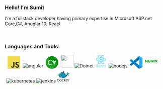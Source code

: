 ### Hello! I'm Sumit

I'm a fullstack developer having primary expertise in Microsoft ASP.net Core,C#, Anuglar 10, React

<br />

### Languages and Tools:

<div style="margin:5px">
<img src="https://raw.githubusercontent.com/github/explore/80688e429a7d4ef2fca1e82350fe8e3517d3494d/topics/javascript/javascript.png" alt="Javascript" height="40" style="vertical-align:top; margin:4px">
  <img src="https://angular.io/assets/images/logos/angular/angular.svg" alt="angular" width="40" height="40"/> 
  <img src="https://raw.githubusercontent.com/github/explore/80688e429a7d4ef2fca1e82350fe8e3517d3494d/topics/csharp/csharp.png" alt="CSharp" height="40" style="vertical-align:top; margin:4px">
  <img src="https://www.vectorlogo.zone/logos/w3_html5/w3_html5-icon.svg" width="40" height="40">
   <img src="https://upload.wikimedia.org/wikipedia/commons/thumb/e/ee/.NET_Core_Logo.svg/1200px-.NET_Core_Logo.svg.png" alt="Dotnet" width="40" height="40"/> 
    <img src="https://raw.githubusercontent.com/devicons/devicon/master/icons/react/react-original-wordmark.svg" alt="react" width="40" height="40"/>
   <img src="https://www.vectorlogo.zone/logos/nodejs/nodejs-horizontal.svg" alt="nodejs"/>   
<img src="https://raw.githubusercontent.com/github/explore/80688e429a7d4ef2fca1e82350fe8e3517d3494d/topics/visual-studio-code/visual-studio-code.png" alt="VS Code" height="40" style="vertical-align:top; margin:4px">
  <img src="https://raw.githubusercontent.com/devicons/devicon/master/icons/nginx/nginx-original.svg" alt="nginx" width="40" height="40"/>
  <img src="https://www.vectorlogo.zone/logos/kubernetes/kubernetes-icon.svg" alt="kubernetes" width="40" height="40"/>
 
  <img src="https://www.vectorlogo.zone/logos/jenkins/jenkins-icon.svg" alt="jenkins" width="40" height="40"/>
   <img src="https://raw.githubusercontent.com/devicons/devicon/master/icons/docker/docker-original-wordmark.svg" alt="docker" width="40" height="40"/>
</div>

<br />
<br />
